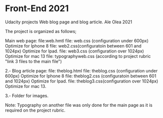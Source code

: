 # Front-End 2021
 Udacity projects
 Web blog page and blog article.
 Ale Olea 2021

 The project is organized as follows;

 Main web page:
 file:web.hmtl 
 file: web.css (configuration under 600px) Optimize for Iphone 8
 file: web2.css(configuratoin between 601 and 1024px) Optimize for Ipad.
 file: web3.css (configuration over 1024px) Optimize for mac 13
 file: typographyweb.css (according to project rubric "link 3 files to the main file")

 2.- Blog article page: 
 file: theblog.html
 file: theblog.css (configuration under 600px) Optimize for Iphone 8
 file: theblog2.css (configuratoin between 601 and 1024px) Optimize for Ipad.
 file: theblog3.css(configuration over 1024px) Optimize for mac 13.
 

3.- Folder for images.

Note: Typography on another file was only done for the main page
as it is required on the project rubric. 